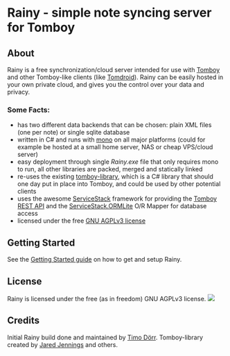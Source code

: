 Rainy - simple note syncing server for Tomboy
=============================================

About
-----

Rainy is a free synchronization/cloud server intended for use with [Tomboy][tomboy] and other Tomboy-like clients (like [Tomdroid][tomdroid]). Rainy can be easily hosted in your own private cloud, and gives you the control over your data and privacy.

### Some Facts:

  * has two different data backends that can be chosen: plain XML files (one per note) or single sqlite database
  * written in C# and runs with [mono][mono] on all major platforms (could for example be hosted at a small home server, NAS or cheap VPS/cloud server)
  * easy deployment through single _Rainy.exe_ file that only requires mono to run, all other libraries are packed, merged and statically linked
  * re-uses the existing [tomboy-library][tomboylib], which is a C# library that should one day put in place into Tomboy, and could be used by other potential clients
  * uses the awesome [ServiceStack][servicestack] framework for providing the [Tomboy REST API][tomboyrest] and the [ServiceStack.ORMLite][ss-ormlite] O/R Mapper  for database access
  * licensed under the free [GNU AGPLv3 license][agplv3]

  [tomboy]: http://projects.gnome.org/tomboy/
  [tomboylib]: https://github.com/trepidity/tomboy-library
  [tomdroid]: https://launchpad.net/tomdroid
  [tomboyrest]: https://live.gnome.org/Tomboy/Synchronization/REST/1.0
  [snowy]: http://git.gnome.org/browse/snowy
  [servicestack]: http://www.servicestack.net/
  [ss-ormlite]: https://github.com/ServiceStack/ServiceStack.OrmLite
  [mono]: http://www.mono-project.com
  [agplv3]: http://www.gnu.org/licenses/agpl-3.0.html


Getting Started
---------------

See the [Getting Started guide][gettingstarted] on how to get and setup Rainy.

  [gettingstarted]: http://www.notesync.org/GETTING_STARTED.md

License
-------

Rainy is licensed under the free (as in freedom) GNU AGPLv3 license.
[![](http://www.gnu.org/graphics/agplv3-155x51.png)](http://www.gnu.org/licenses/agpl-3.0.html)

Credits
-------

Initial Rainy build done and maintained  by [Timo Dörr](https://twitter.com/timodoerr). Tomboy-library created by [Jared Jennings](https://twitter.com/jaredljennings) and others.


  [tomboy-ml]: http://lists.beatniksoftware.com/listinfo.cgi/tomboy-list-beatniksoftware.com
  [issue-tracker]: https://github.com/Dynalon/Rainy/issues

